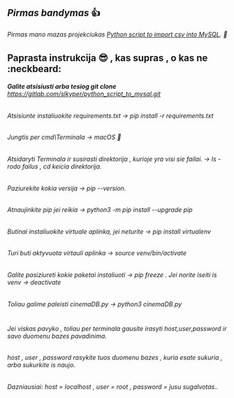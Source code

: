 ## ***Pirmas bandymas*** :+1:
###### Pirmas mano mazas projekciukas [Python script to import csv into MySQL](https://gitlab.com/slkyper/python_script_to_mysql). :snake:

## Paprasta instrukcija :sunglasses: , kas supras , o kas ne :neckbeard:
###### **Galite atsisiusti arba tesiog  git clone** https://gitlab.com/slkyper/python_script_to_mysql.git
###### Atsisiunte instaliuokite requirements.txt -> pip install -r requirements.txt

###### Jungtis per cmd\Terminala -> macOS :apple:
###### Atsidaryti Terminala ir susirasti direktorija , kurioje yra visi sie failai. -> ls - rodo failus , cd keicia direktorija.
###### Paziurekite kokia versija -> pip --version.
###### Atnaujinkite pip jei reikia -> python3 -m pip install --upgrade pip
###### Butinai instaliuokite virtuale aplinka, jei neturite ->  pip install virtualenv
###### Turi buti aktyvuota virtauli aplinka -> source venv/bin/activate
###### Galite pasiziureti kokie paketai instaliuoti  -> pip freeze . Jei norite iseiti is venv -> deactivate
###### Toliau galime paleisti cinemaDB.py -> python3 cinemaDB.py

#
###### Jei viskas pavyko , toliau per terminala gausite irasyti host,user,password ir savo duomenu bazes pavadinima.
###### host , user , password rasykite tuos duomenu bazes , kuria esate sukuria , arba sukurkite is naujo.
###### Dazniausiai: host = localhost , user = root , password = jusu sugalvotas..
